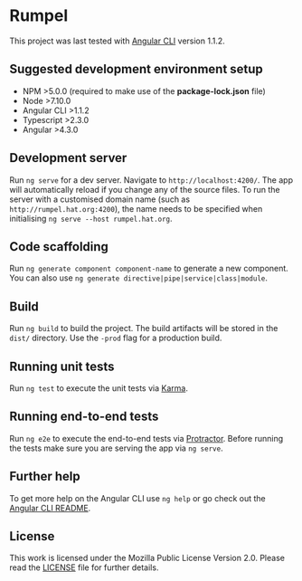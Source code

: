 # Rumpel

This project was last tested with [Angular CLI](https://github.com/angular/angular-cli) version 1.1.2.

## Suggested development environment setup

- NPM >5.0.0 (required to make use of the **package-lock.json** file)
- Node >7.10.0
- Angular CLI >1.1.2
- Typescript >2.3.0
- Angular >4.3.0

## Development server

Run `ng serve` for a dev server. Navigate to `http://localhost:4200/`. The app will automatically reload if you change any of the source files. 
To run the server with a customised domain name (such as `http://rumpel.hat.org:4200`), the name needs to be specified when
initialising `ng serve --host rumpel.hat.org`.

## Code scaffolding

Run `ng generate component component-name` to generate a new component. You can also use `ng generate directive|pipe|service|class|module`.

## Build

Run `ng build` to build the project. The build artifacts will be stored in the `dist/` directory. Use the `-prod` flag for a production build.

## Running unit tests

Run `ng test` to execute the unit tests via [Karma](https://karma-runner.github.io).

## Running end-to-end tests

Run `ng e2e` to execute the end-to-end tests via [Protractor](http://www.protractortest.org/).
Before running the tests make sure you are serving the app via `ng serve`.

## Further help

To get more help on the Angular CLI use `ng help` or go check out the [Angular CLI README](https://github.com/angular/angular-cli/blob/master/README.md).

## License

This work is licensed under the Mozilla Public License Version 2.0. Please read the [LICENSE](https://github.com/Hub-of-all-Things/Rumpel/blob/master/LICENSE.md) file for further details.
